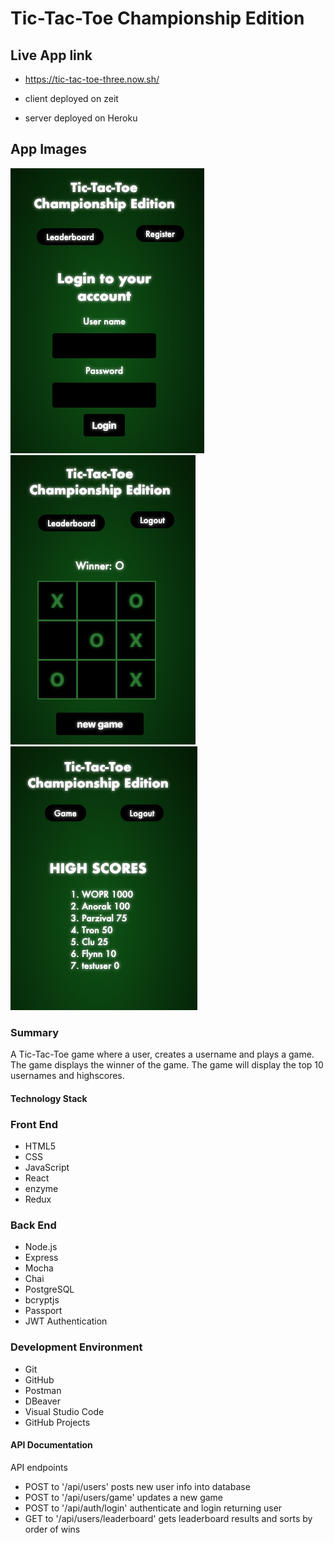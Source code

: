 # Tic-Tac-Toe Championship Edition
## Live App link
* https://tic-tac-toe-three.now.sh/

* client deployed on zeit
* server deployed on Heroku

## App Images
![main screen](assets/Login.png "main Page")
![game screen](assets/Game.png "comics page")
![highscore screen](assets/HighScore.png "highscore page")


### Summary
A Tic-Tac-Toe game where a user, creates a username and plays a game. The game displays the winner of the game. The game will display the top 10 usernames and highscores. 

#### Technology Stack
### Front End
  * HTML5
  * CSS 
  * JavaScript
  * React
  * enzyme 
  * Redux

### Back End
  * Node.js
  * Express
  * Mocha
  * Chai
  * PostgreSQL
  * bcryptjs
  * Passport
  * JWT Authentication

### Development Environment
  * Git
  * GitHub 
  * Postman
  * DBeaver
  * Visual Studio Code
  * GitHub Projects

#### API Documentation
API endpoints
* POST to '/api/users' posts new user info into database 
* POST to '/api/users/game' updates a new game 
* POST to '/api/auth/login' authenticate and login returning user 
* GET to '/api/users/leaderboard' gets leaderboard results and sorts by order of wins 
